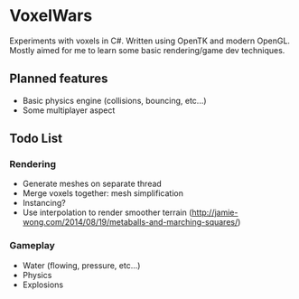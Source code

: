 # VoxelWars
Experiments with voxels in C#. Written using OpenTK and modern OpenGL. Mostly aimed for me to learn some basic rendering/game dev techniques.

## Planned features
 - Basic physics engine (collisions, bouncing, etc...)
 - Some multiplayer aspect

## Todo List

### Rendering
 - Generate meshes on separate thread
 - Merge voxels together: mesh simplification
 - Instancing?
 - Use interpolation to render smoother terrain (http://jamie-wong.com/2014/08/19/metaballs-and-marching-squares/)

### Gameplay
 - Water (flowing, pressure, etc...)
 - Physics
 - Explosions
